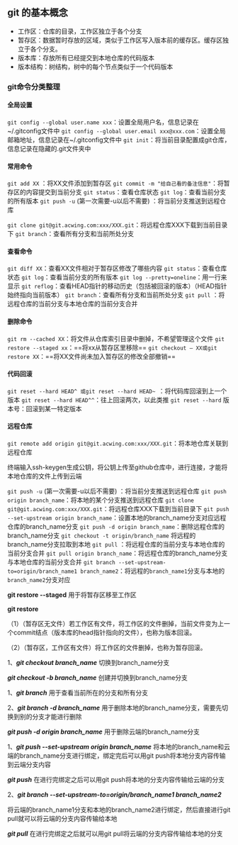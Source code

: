 ## git 的基本概念

+ 工作区：仓库的目录，工作区独立于各个分支
+ 暂存区：数据暂时存放的区域，类似于工作区写入版本前的缓存区。缓存区独立于各个分支。
+ 版本库：存放所有已经提交到本地仓库的代码版本
+ 版本结构：树结构，树中的每个节点类似于一个代码版本



### git命令分类整理

#### 全局设置

``git config --global user.name xxx``：设置全局用户名，信息记录在~/.gitconfig文件中
``git config --global user.email xxx@xxx.com``：设置全局邮箱地址，信息记录在~/.gitconfig文件中
``git init``：将当前目录配置成git仓库，信息记录在隐藏的.git文件夹中

#### 常用命令

``git add XX`` ：将XX文件添加到暂存区
``git commit -m "给自己看的备注信息"``：将暂存区的内容提交到当前分支
``git status``：查看仓库状态
``git log``：查看当前分支的所有版本
``git push -u`` (第一次需要-u以后不需要) ：将当前分支推送到远程仓库

``git clone git@git.acwing.com:xxx/XXX.git``：将远程仓库XXX下载到当前目录下
``git branch``：查看所有分支和当前所处分支

#### 查看命令

``git diff XX``：查看XX文件相对于暂存区修改了哪些内容
``git status``：查看仓库状态
``git log``：查看当前分支的所有版本
``git log --pretty=oneline``：用一行来显示
``git reflog``：查看HEAD指针的移动历史（包括被回滚的版本）（HEAD指针始终指向当前版本）
``git branch``：查看所有分支和当前所处分支
``git pull`` ：将远程仓库的当前分支与本地仓库的当前分支合并

#### 删除命令

``git rm --cached XX``：将文件从仓库索引目录中删掉，不希望管理这个文件
``git restore --staged xx``：==将xx从暂存区里移除==
``git checkout — XX或git restore XX``：==将XX文件尚未加入暂存区的修改全部撤销==

#### 代码回滚

``git reset --hard HEAD^ 或git reset --hard HEAD~ ``：将代码库回滚到上一个版本
``git reset --hard HEAD^^``：往上回滚两次，以此类推
``git reset --hard`` 版本号：回滚到某一特定版本

#### 远程仓库

``git remote add origin git@git.acwing.com:xxx/XXX.git``：将本地仓库关联到远程仓库

终端输入ssh-keygen生成公钥，将公钥上传至github仓库中，进行连接，才能将本地仓库的文件上传到云端

``git push -u`` (第一次需要-u以后不需要) ：将当前分支推送到远程仓库
``git push origin branch_name``：将本地的某个分支推送到远程仓库
``git clone git@git.acwing.com:xxx/XXX.git``：将远程仓库XXX下载到当前目录下
``git push --set-upstream origin branch_name``：设置本地的branch_name分支对应远程仓库的branch_name分支
``git push -d origin branch_name``：删除远程仓库的branch_name分支
``git checkout -t origin/branch_name`` 将远程的branch_name分支拉取到本地
``git pull`` ：将远程仓库的当前分支与本地仓库的当前分支合并
``git pull origin branch_name``：将远程仓库的branch_name分支与本地仓库的当前分支合并
``git branch --set-upstream-to=origin/branch_name1 branch_name2``：将远程的``branch_name1``分支与本地的``branch_name2``分支对应



**git restore --staged** 用于将暂存区移至工作区

**git restore**

（1）（暂存区无文件）若工作区有文件，将工作区的文件删掉，当前文件变为上一个commit结点（版本库的head指针指向的文件），也称为版本回滚。

（2）（暂存区，工作区有文件）将工作区的文件删掉，也称为暂存回滚。



1、***git checkout branch_name*** 切换到branch_name分支

***git checkout -b branch_name*** 创建并切换到branch_name分支



1、***git branch*** 用于查看当前所在的分支和所有分支

2、***git branch -d branch_name*** 用于删除本地的branch_name分支，需要先切换到别的分支才能进行删除

***git push -d origin branch_name*** 用于删除云端的branch_name分支



1、***git push --set-upstream origin branch_name*** 将本地的branch_name和云端的branch_name分支进行绑定，绑定完后可以用git push将本地分支内容传输到云端分支内容

***git push*** 在进行完绑定之后可以用git push将本地的分支内容传输给云端的分支

2、***git branch --set-upstream-to=origin/branch_name1 branch_name2***

将云端的branch_name1分支和本地的branch_name2进行绑定，然后直接进行git pull就可以将云端的分支内容传输给本地

***git pull*** 在进行完绑定之后就可以用git pull将云端的分支内容传输给本地的分支







